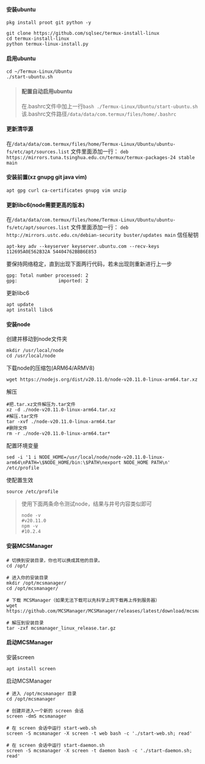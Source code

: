 #### 安装ubuntu
```
pkg install proot git python -y

git clone https://github.com/sqlsec/termux-install-linux
cd termux-install-linux
python termux-linux-install.py
```
####  启用ubuntu
```
cd ~/Termux-Linux/Ubuntu
./start-ubuntu.sh
```

> #### 配置自动启用ubuntu
> 在.bashrc文件中加上一行`bash ./Termux-Linux/Ubuntu/start-ubuntu.sh`
> 该.bashrc文件路径`/data/data/com.termux/files/home/.bashrc`

#### 更新清华源
在`/data/data/com.termux/files/home/Termux-Linux/Ubuntu/ubuntu-fs/etc/apt/sources.list`
文件里面添加一行：
`deb https://mirrors.tuna.tsinghua.edu.cn/termux/termux-packages-24 stable main`

#### 安装前置(xz gnupg git java vim)
```
apt gpg curl ca-certificates gnupg vim unzip
```
#### 更新libc6(node需要更高的版本)
在`/data/data/com.termux/files/home/Termux-Linux/Ubuntu/ubuntu-fs/etc/apt/sources.list`
文件里面添加一行：
`deb http://mirrors.ustc.edu.cn/debian-security buster/updates main`
信任秘钥
```
apt-key adv --keyserver keyserver.ubuntu.com --recv-keys 112695A0E562B32A 54404762BBB6E853
```
要保持网络稳定，直到出现下面两行代码，若未出现则重新进行上一步
```
gpg: Total number processed: 2          
gpg:               imported: 2
```
更新libc6
```
apt update
apt install libc6
```
#### 安装node
创建并移动到node文件夹
```
mkdir /usr/local/node
cd /usr/local/node
```
下载node的压缩包(ARM64/ARMV8)
```
wget https://nodejs.org/dist/v20.11.0/node-v20.11.0-linux-arm64.tar.xz
```
解压
```
#把.tar.xz文件解压为.tar文件
xz -d ./node-v20.11.0-linux-arm64.tar.xz
#解压.tar文件
tar -xvf ./node-v20.11.0-linux-arm64.tar
#删除文件
rm -r ./node-v20.11.0-linux-arm64.tar*
```
配置环境变量
```
sed -i '1 i NODE_HOME=/usr/local/node/node-v20.11.0-linux-arm64\nPATH=\$NODE_HOME/bin:\$PATH\nexport NODE_HOME PATH\n' /etc/profile
```
使配置生效
```
source /etc/profile
```
> 使用下面两条命令测试node，结果与井号内容类似即可
> ```
> node -v 
> #v20.11.0
> npm -v
> #10.2.4
> ```
#### 安装MCSManager
```
# 切换到安装目录，你也可以换成其他的目录。
cd /opt/

# 进入你的安装目录
mkdir /opt/mcsmanager/
cd /opt/mcsmanager/

# 下载 MCSManager（如果无法下载可以先科学上网下载再上传到服务器）
wget https://github.com/MCSManager/MCSManager/releases/latest/download/mcsmanager_linux_release.tar.gz

# 解压到安装目录
tar -zxf mcsmanager_linux_release.tar.gz
```
#### 启动MCSManager
安装screen
```
apt install screen
```
启动MCSManager
```
# 进入 /opt/mcsmanager 目录
cd /opt/mcsmanager

# 创建并进入一个新的 screen 会话
screen -dmS mcsmanager

# 在 screen 会话中运行 start-web.sh
screen -S mcsmanager -X screen -t web bash -c './start-web.sh; read'

# 在 screen 会话中运行 start-daemon.sh
screen -S mcsmanager -X screen -t daemon bash -c './start-daemon.sh; read'
```






